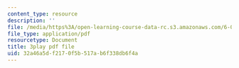 ```yaml
---
content_type: resource
description: ''
file: /media/https%3A/open-learning-course-data-rc.s3.amazonaws.com/6-041-probabilistic-systems-analysis-and-applied-probability-fall-2010/32a46a5df2170f5b517ab6f338db6f4a_6oV3pKLgW2I.pdf
file_type: application/pdf
resourcetype: Document
title: 3play pdf file
uid: 32a46a5d-f217-0f5b-517a-b6f338db6f4a
---
```

